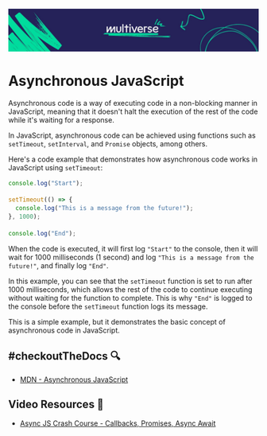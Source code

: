 ![MV Logo](/logo.jpg)

# Asynchronous JavaScript
Asynchronous code is a way of executing code in a non-blocking manner in JavaScript, meaning that it doesn't halt the execution of the rest of the code while it's waiting for a response.

In JavaScript, asynchronous code can be achieved using functions such as `setTimeout`, `setInterval`, and `Promise` objects, among others.

Here's a code example that demonstrates how asynchronous code works in JavaScript using `setTimeout`:
```js
console.log("Start");

setTimeout(() => {
  console.log("This is a message from the future!");
}, 1000);

console.log("End");
```
When the code is executed, it will first log `"Start"` to the console, then it will wait for 1000 milliseconds (1 second) and log `"This is a message from the future!"`, and finally log `"End"`.

In this example, you can see that the `setTimeout` function is set to run after 1000 milliseconds, which allows the rest of the code to continue executing without waiting for the function to complete. This is why `"End"` is logged to the console before the `setTimeout` function logs its message.

This is a simple example, but it demonstrates the basic concept of asynchronous code in JavaScript.


## #checkoutTheDocs 🔍
- [MDN - Asynchronous JavaScript](https://developer.mozilla.org/en-US/docs/Learn/JavaScript/Asynchronous)


## Video Resources 🎥
- [Async JS Crash Course - Callbacks, Promises, Async Await](https://www.youtube.com/watch?v=PoRJizFvM7s)
